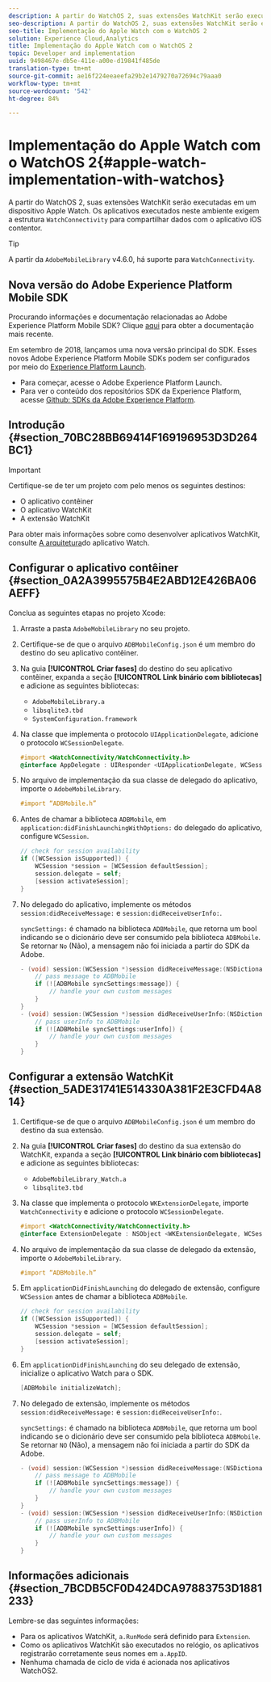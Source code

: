 ```yaml
---
description: A partir do WatchOS 2, suas extensões WatchKit serão executadas em um dispositivo Apple Watch. Os aplicativos executados neste ambiente exigem que a estrutura WatchConnectivity compartilhe dados com seu aplicativo iOS contêiner.
seo-description: A partir do WatchOS 2, suas extensões WatchKit serão executadas em um dispositivo Apple Watch. Os aplicativos executados neste ambiente exigem que a estrutura WatchConnectivity compartilhe dados com seu aplicativo iOS contêiner.
seo-title: Implementação do Apple Watch com o WatchOS 2
solution: Experience Cloud,Analytics
title: Implementação do Apple Watch com o WatchOS 2
topic: Developer and implementation
uuid: 9498467e-db5e-411e-a00e-d19841f485de
translation-type: tm+mt
source-git-commit: ae16f224eeaeefa29b2e1479270a72694c79aaa0
workflow-type: tm+mt
source-wordcount: '542'
ht-degree: 84%

---
```



# Implementação do Apple Watch com o WatchOS 2{#apple-watch-implementation-with-watchos}

A partir do WatchOS 2, suas extensões WatchKit serão executadas em um dispositivo Apple Watch. Os aplicativos executados neste ambiente exigem a estrutura `WatchConnectivity` para compartilhar dados com o aplicativo iOS contentor.

>[!TIP]
>
>A partir da `AdobeMobileLibrary` v4.6.0, há suporte para `WatchConnectivity`.

## Nova versão do Adobe Experience Platform Mobile SDK

Procurando informações e documentação relacionadas ao Adobe Experience Platform Mobile SDK? Clique [aqui](https://aep-sdks.gitbook.io/docs/) para obter a documentação mais recente.

Em setembro de 2018, lançamos uma nova versão principal do SDK. Esses novos Adobe Experience Platform Mobile SDKs podem ser configurados por meio do [Experience Platform Launch](https://www.adobe.com/br/experience-platform/launch.html).

* Para começar, acesse o Adobe Experience Platform Launch.
* Para ver o conteúdo dos repositórios SDK da Experience Platform, acesse [Github: SDKs da Adobe Experience Platform](https://github.com/Adobe-Marketing-Cloud/acp-sdks).

## Introdução {#section_70BC28BB69414F169196953D3D264BC1}

>[!IMPORTANT]
>
>Certifique-se de ter um projeto com pelo menos os seguintes destinos:
>
>* O aplicativo contêiner
>* O aplicativo WatchKit
>* A extensão WatchKit

>



Para obter mais informações sobre como desenvolver aplicativos WatchKit, consulte [A arquitetura](https://developer.apple.com/library/ios/documentation/General/Conceptual/WatchKitProgrammingGuide/DesigningaWatchKitApp.html#//apple_ref/doc/uid/TP40014969-CH3-SW1)do aplicativo Watch.

## Configurar o aplicativo contêiner {#section_0A2A3995575B4E2ABD12E426BA06AEFF}

Conclua as seguintes etapas no projeto Xcode:

1. Arraste a pasta `AdobeMobileLibrary` no seu projeto.
1. Certifique-se de que o arquivo `ADBMobileConfig.json` é um membro do destino do seu aplicativo contêiner.
1. Na guia **[!UICONTROL Criar fases]** do destino do seu aplicativo contêiner, expanda a seção **[!UICONTROL Link binário com bibliotecas]** e adicione as seguintes bibliotecas:

   * `AdobeMobileLibrary.a`
   * `libsqlite3.tbd`
   * `SystemConfiguration.framework`

1. Na classe que implementa o protocolo `UIApplicationDelegate`, adicione o protocolo `WCSessionDelegate`.

   ```objective-c
   #import <WatchConnectivity/WatchConnectivity.h> 
   @interface AppDelegate : UIResponder <UIApplicationDelegate, WCSessionDelegate>
   ```

1. No arquivo de implementação da sua classe de delegado do aplicativo, importe o `AdobeMobileLibrary`.

   ```objective-c
   #import “ADBMobile.h”
   ```

1. Antes de chamar a biblioteca `ADBMobile`, em `application:didFinishLaunchingWithOptions:` do delegado do aplicativo, configure `WCSession`.

   ```objective-c
   // check for session availability 
   if ([WCSession isSupported]) { 
       WCSession *session = [WCSession defaultSession]; 
       session.delegate = self; 
       [session activateSession]; 
   }
   ```

1. No delegado do aplicativo, implemente os métodos `session:didReceiveMessage:` e `session:didReceiveUserInfo:`.

   `syncSettings:` é chamado na biblioteca `ADBMobile`, que retorna um bool indicando se o dicionário deve ser consumido pela biblioteca `ADBMobile`. Se retornar `No` (Não), a mensagem não foi iniciada a partir do SDK da Adobe.

   ```objective-c
   - (void) session:(WCSession *)session didReceiveMessage:(NSDictionary<NSString *,id> *)message { 
       // pass message to ADBMobile 
       if (![ADBMobile syncSettings:message]) { 
           // handle your own custom messages 
       } 
   } 
   - (void) session:(WCSession *)session didReceiveUserInfo:(NSDictionary<NSString *,id> *)userInfo { 
       // pass userInfo to ADBMobile 
       if (![ADBMobile syncSettings:userInfo]) { 
           // handle your own custom messages 
       } 
   } 
   ```

## Configurar a extensão WatchKit {#section_5ADE31741E514330A381F2E3CFD4A814}

1. Certifique-se de que o arquivo `ADBMobileConfig.json` é um membro do destino da sua extensão.
1. Na guia **[!UICONTROL Criar fases]** do destino da sua extensão do WatchKit, expanda a seção **[!UICONTROL Link binário com bibliotecas]** e adicione as seguintes bibliotecas:

   * `AdobeMobileLibrary_Watch.a`
   * `libsqlite3.tbd`

1. Na classe que implementa o protocolo `WKExtensionDelegate`, importe `WatchConnectivity` e adicione o protocolo `WCSessionDelegate`.

   ```objective-c
   #import <WatchConnectivity/WatchConnectivity.h> 
   @interface ExtensionDelegate : NSObject <WKExtensionDelegate, WCSessionDelegate>
   ```

1. No arquivo de implementação da sua classe de delegado da extensão, importe o `AdobeMobileLibrary`.

   ```objective-c
   #import “ADBMobile.h”
   ```

1. Em `applicationDidFinishLaunching` do delegado de extensão, configure `WCSession` antes de chamar a biblioteca `ADBMobile`.

   ```objective-c
   // check for session availability 
   if ([WCSession isSupported]) { 
       WCSession *session = [WCSession defaultSession]; 
       session.delegate = self; 
       [session activateSession]; 
   }
   ```

1. Em `applicationDidFinishLaunching` do seu delegado de extensão, inicialize o aplicativo Watch para o SDK.

   ```objective-c
   [ADBMobile initializeWatch];
   ```

1. No delegado de extensão, implemente os métodos `session:didReceiveMessage:` e `session:didReceiveUserInfo:`.

   `syncSettings:` é chamado na biblioteca `ADBMobile`, que retorna um bool indicando se o dicionário deve ser consumido pela biblioteca `ADBMobile`. Se retornar `NO` (Não), a mensagem não foi iniciada a partir do SDK da Adobe.

   ```objective-c
   - (void) session:(WCSession *)session didReceiveMessage:(NSDictionary<NSString *,id> *)message { 
       // pass message to ADBMobile 
       if (![ADBMobile syncSettings:message]) { 
           // handle your own custom messages 
       } 
   } 
   - (void) session:(WCSession *)session didReceiveUserInfo:(NSDictionary<NSString *,id> *)userInfo { 
       // pass userInfo to ADBMobile 
       if (![ADBMobile syncSettings:userInfo]) { 
           // handle your own custom messages 
       } 
   } 
   ```

## Informações adicionais {#section_7BCDB5CF0D424DCA97883753D1881233}

Lembre-se das seguintes informações:

* Para os aplicativos WatchKit, `a.RunMode` será definido para `Extension`.
* Como os aplicativos WatchKit são executados no relógio, os aplicativos registrarão corretamente seus nomes em `a.AppID`.
* Nenhuma chamada de ciclo de vida é acionada nos aplicativos WatchOS2.

